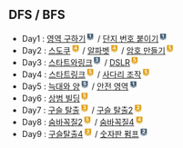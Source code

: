 ## DFS / BFS
- Day1 : [영역 구하기](https://www.acmicpc.net/problem/2583)<img src="./images/silver1.JPG" height="17" width="17"> / [단지 번호 붙이기](https://www.acmicpc.net/problem/2667)<img src="./images/silver1.JPG" height="17" width="17">
- Day2 : [스도쿠](https://www.acmicpc.net/problem/2580)<img src="./images/gold4.JPG" height="17" width="17"> / [알파벳](https://www.acmicpc.net/problem/1987)<img src="./images/gold4.JPG" height="17" width="17"> / [암호 만들기](https://www.acmicpc.net/problem/1759)<img src="./images/gold5.JPG" height="17" width="17">
- Day3 : [스타트와링크](https://www.acmicpc.net/problem/14889)<img src="./images/silver3.JPG" height="17" width="17"> / [DSLR](https://www.acmicpc.net/problem/9019)<img src="./images/gold5.JPG" height="17" width="17">
- Day4 : [스타트링크](https://www.acmicpc.net/problem/5014)<img src="./images/gold5.JPG" height="17" width="17"> / [사다리 조작](https://www.acmicpc.net/problem/15684)<img src="./images/gold5.JPG" height="17" width="17">
- Day5 : [늑대와 양](https://www.acmicpc.net/problem/16956)<img src="./images/silver5.JPG" height="17" width="17"> / [안전 영역](https://www.acmicpc.net/problem/2468)<img src="./images/silver1.JPG" height="17" width="17">
- Day6 : [상범 빌딩](https://www.acmicpc.net/problem/6593)<img src="./images/gold5.JPG" height="17" width="17">
- Day7 : [구슬 탈출](https://www.acmicpc.net/problem/13459)<img src="./images/gold3.JPG" height="17" width="17"> / [구슬 탈출2](https://www.acmicpc.net/problem/13460)<img src="./images/gold2.JPG" height="17" width="17">
- Day8 : [숨바꼭질2](https://www.acmicpc.net/problem/12851)<img src="./images/gold5.JPG" height="17" width="17"> / [숨바꼭질4](https://www.acmicpc.net/problem/13913)<img src="./images/gold4.JPG" height="17" width="17">
- Day9 : [구슬탈출4](https://www.acmicpc.net/problem/15653)<img src="./images/gold2.JPG" height="17" width="17"> / [숫자판 펌프](https://www.acmicpc.net/problem/2210)<img src="./images/silver2.JPG" height="17" width="17">
